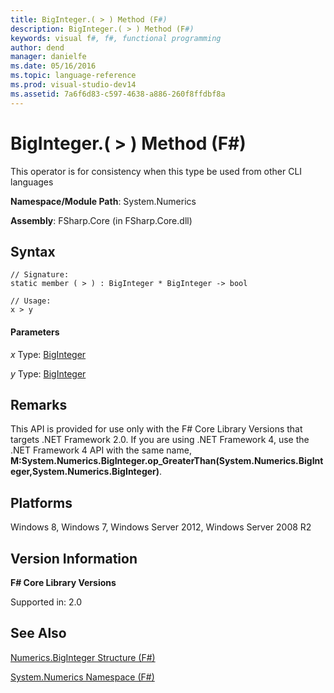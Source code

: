 ```yaml
---
title: BigInteger.( > ) Method (F#)
description: BigInteger.( > ) Method (F#)
keywords: visual f#, f#, functional programming
author: dend
manager: danielfe
ms.date: 05/16/2016
ms.topic: language-reference
ms.prod: visual-studio-dev14
ms.assetid: 7a6f6d83-c597-4638-a886-260f8ffdbf8a 
---
```


# BigInteger.( > ) Method (F#)

This operator is for consistency when this type be used from other CLI languages

**Namespace/Module Path**: System.Numerics

**Assembly**: FSharp.Core (in FSharp.Core.dll)


## Syntax

```
// Signature:
static member ( > ) : BigInteger * BigInteger -> bool

// Usage:
x > y
```

#### Parameters
*x*
Type: [BigInteger](https://msdn.microsoft.com/library/e96b4062-9459-48b2-b558-2138255adefe)


*y*
Type: [BigInteger](https://msdn.microsoft.com/library/e96b4062-9459-48b2-b558-2138255adefe)




## Remarks
This API is provided for use only with the F# Core Library Versions that targets .NET Framework 2.0. If you are using .NET Framework 4, use the .NET Framework 4 API with the same name, **M:System.Numerics.BigInteger.op_GreaterThan(System.Numerics.BigInteger,System.Numerics.BigInteger)**.


## Platforms
Windows 8, Windows 7, Windows Server 2012, Windows Server 2008 R2


## Version Information
**F# Core Library Versions**

Supported in: 2.0




## See Also
[Numerics.BigInteger Structure &#40;F&#35;&#41;](Numerics.BigInteger-Structure-%5BFSharp%5D.md)

[System.Numerics Namespace &#40;F&#35;&#41;](System.Numerics-Namespace-%5BFSharp%5D.md)


